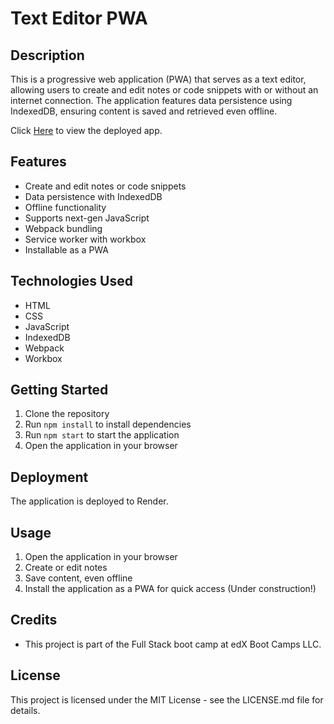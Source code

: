 # Text Editor PWA

## Description
This is a progressive web application (PWA) that serves as a text editor, allowing users to create and edit notes or code snippets with or without an internet connection. The application features data persistence using IndexedDB, ensuring content is saved and retrieved even offline.

Click [Here](https://jate-i2ev.onrender.com/) to view the deployed app.

## Features
- Create and edit notes or code snippets
- Data persistence with IndexedDB
- Offline functionality
- Supports next-gen JavaScript
- Webpack bundling
- Service worker with workbox
- Installable as a PWA

## Technologies Used
- HTML
- CSS
- JavaScript
- IndexedDB
- Webpack
- Workbox

## Getting Started
1. Clone the repository
2. Run `npm install` to install dependencies
3. Run `npm start` to start the application
4. Open the application in your browser

## Deployment
The application is deployed to Render.

## Usage
1. Open the application in your browser
2. Create or edit notes
3. Save content, even offline
4. Install the application as a PWA for quick access (Under construction!)

## Credits
- This project is part of the Full Stack boot camp at edX Boot Camps LLC.

## License
This project is licensed under the MIT License - see the LICENSE.md file for details.
